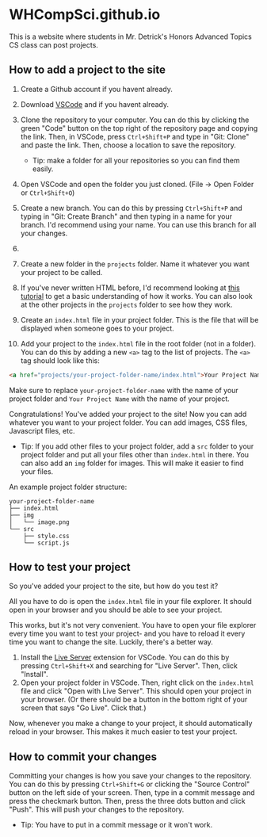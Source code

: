 # WHCompSci.github.io

This is a website where students in Mr. Detrick's Honors Advanced Topics CS class can post projects.

## How to add a project to the site
1. Create a Github account if you havent already.
2. Download [VSCode](https://code.visualstudio.com/download) and if you havent already.
3. Clone the repository to your computer. You can do this by clicking the green "Code" button on the top right of the repository page and copying the link. Then, in VSCode, press `Ctrl+Shift+P` and type in "Git: Clone" and paste the link. Then, choose a location to save the repository. 
    - Tip: make a folder for all your repositories so you can find them easily.
4. Open VSCode and open the folder you just cloned. (File -> Open Folder or `Ctrl+Shift+O`)

5. Create a new branch. You can do this by pressing `Ctrl+Shift+P` and typing in "Git: Create Branch" and then typing in a name for your branch. I'd recommend using your name. You can use this branch for all your changes.

6. 
6. Create a new folder in the `projects` folder. Name it whatever you want your project to be called.

7. If you've never written HTML before, I'd recommend looking at [this tutorial](https://www.tutorialspoint.com/html/index.htm) to get a basic understanding of how it works. You can also look at the other projects in the `projects` folder to see how they work. 

8. Create an `index.html` file in your project folder. This is the file that will be displayed when someone goes to your project.

9. Add your project to the `index.html` file in the root folder  (not in a folder). You can do this by adding a new `<a>` tag to the list of projects. The `<a>` tag should look like this: 
```html
<a href="projects/your-project-folder-name/index.html">Your Project Name</a>
``` 
Make sure to replace `your-project-folder-name` with the name of your project folder and `Your Project Name` with the name of your project.

Congratulations! You've added your project to the site! Now you can add whatever you want to your project folder. You can add images, CSS files, Javascript files, etc.
- Tip: If you add other files to your project folder, add a `src` folder to your project folder and put all your files other than `index.html` in there. You can also add an `img` folder for images. This will make it easier to find your files.

An example project folder structure:
``` 
your-project-folder-name
├── index.html
├── img
│   └── image.png
└── src
    ├── style.css
    └── script.js
```
## How to test your project
So you've added your project to the site, but how do you test it? 

All you have to do is open the `index.html` file in your file explorer. It should open in your browser and you should be able to see your project.

This works, but it's not very convenient. You have to open your file explorer every time you want to test your project- and you have to reload it every time you want to change the site. Luckily, there's a better way.

1. Install the [Live Server](https://marketplace.visualstudio.com/items?itemName=ritwickdey.LiveServer) extension for VSCode. You can do this by pressing `Ctrl+Shift+X` and searching for "Live Server". Then, click "Install".
2. Open your project folder in VSCode. Then, right click on the `index.html` file and click "Open with Live Server". This should open your project in your browser. (Or there should be a button in the bottom right of your screen that says "Go Live". Click that.)

Now, whenever you make a change to your project, it should automatically reload in your browser. This makes it much easier to test your project.

## How to commit your changes
Committing your changes is how you save your changes to the repository. You can do this by pressing `Ctrl+Shift+G` or clicking the "Source Control" button on the left side of your screen. Then, type in a commit message and press the checkmark button. Then, press the three dots button and click "Push". This will push your changes to the repository. 
- Tip: You have to put in a commit message or it won't work.





